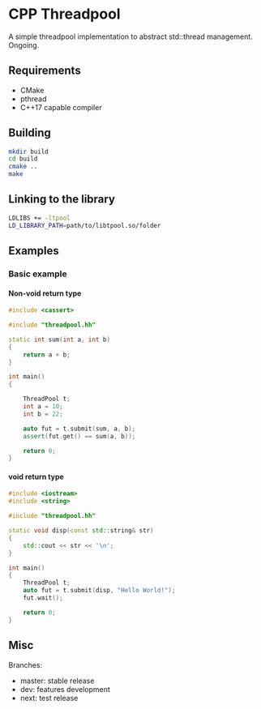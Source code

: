 # CPP Threadpool

A simple threadpool implementation to abstract std::thread management.
Ongoing.

## Requirements

- CMake
- pthread
- C++17 capable compiler

## Building

```bash
mkdir build
cd build
cmake ..
make
```

## Linking to the library
```bash
LDLIBS += -ltpool
LD_LIBRARY_PATH=path/to/libtpool.so/folder
```

## Examples

### Basic example

#### Non-void return type

```C++
#include <cassert>

#include "threadpool.hh"

static int sum(int a, int b)
{
    return a + b;
}

int main()
{

    ThreadPool t;
    int a = 10;
    int b = 22;

    auto fut = t.submit(sum, a, b);
    assert(fut.get() == sum(a, b));

    return 0;
}
```

#### void return type

```C++
#include <iostream>
#include <string>

#include "threadpool.hh"

static void disp(const std::string& str)
{
    std::cout << str << '\n';
}

int main()
{
    ThreadPool t;
    auto fut = t.submit(disp, "Hello World!");
    fut.wait();

    return 0;
}
```

## Misc

Branches:

- master: stable release
- dev: features development
- next: test release
